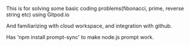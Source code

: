 This is for solving some basic coding problems(fibonacci, prime, reverse string etc) using Gitpod.io

And familiarizing with cloud workspace, and integration with github.

Has 'npm install prompt-sync' to make node.js prompt work.